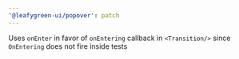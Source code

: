 ```yaml
---
'@leafygreen-ui/popover': patch
---
```



Uses `onEnter` in favor of `onEntering` callback in `<Transition/>` since `OnEntering` does not fire inside tests